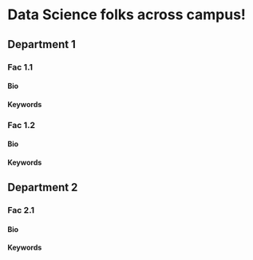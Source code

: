 # Data Science folks across campus!

## Department 1
### Fac 1.1
#### Bio
#### Keywords

### Fac 1.2
#### Bio
#### Keywords

## Department 2
### Fac 2.1
#### Bio
#### Keywords
